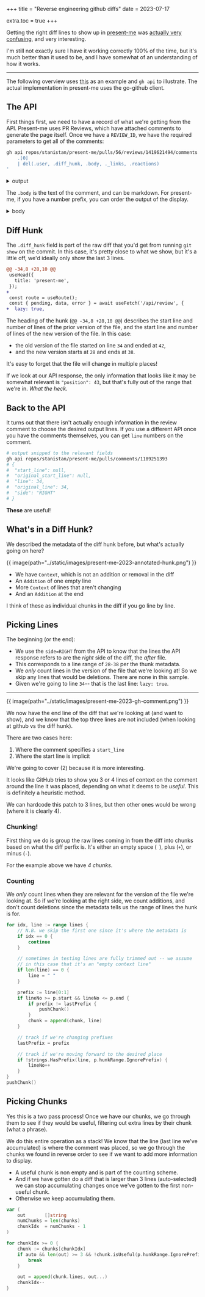 +++
title = "Reverse engineering github diffs"
date = 2023-07-17

extra.toc = true
+++

Getting the right diff lines to show up in [present-me][1] was 
[actually very confusing][2], and very interesting. 

I'm still not exactly sure I have it working correctly 100% of the time, but it's 
much better than it used to be, and I have somewhat of an understanding of how it works.

---

The following overview uses [this][3] as an example and `gh api` to illustrate. 
The actual implementation in present-me uses the go-github client.

## The API

First things first, we need to have a record of what we're getting from the API.
Present-me uses PR Reviews, which have attached comments to generate the page itself.
Once we have a `REVIEW_ID`, we have the required parameters to get all of the comments:

```sh
gh api repos/stanistan/present-me/pulls/56/reviews/1419621494/comments | jq '
    .[0] 
    | del(.user, .diff_hunk, .body, ._links, .reactions)
'
```

<details>
    <summary>output</summary>

```json
{
  "id": 1189251393,
  "node_id": "PRRC_kwDOFP2I5M5G4olB",
  "url": "https://api.github.com/repos/stanistan/present-me/pulls/comments/1189251393",
  "pull_request_review_id": 1419621494,
  "path": "frontend/pages/[org]/[repo]/pull/[pull]/review-[review].vue",
  "position": 43,
  "original_position": 43,
  "commit_id": "e91d383fab97c1ca02d01806ff05d7a4a0dc6a8a",
  "created_at": "2023-05-10T00:49:04Z",
  "updated_at": "2023-05-10T01:03:55Z",
  "html_url": "https://github.com/stanistan/present-me/pull/56#discussion_r1189251393",
  "pull_request_url": "https://api.github.com/repos/stanistan/present-me/pulls/56",
  "author_association": "OWNER",
  "original_commit_id": "e91d383fab97c1ca02d01806ff05d7a4a0dc6a8a"
}
```

</details>

The `.body` is the text of the comment, and can be markdown. For present-me, if you have a 
number prefix, you can order the output of the display.

<details>
    <summary>body</summary>

```
1.

First things first, this makes it so that we don't immediately block render when loading the review page and gets us the `pending` state.
```

</details>


## Diff Hunk

The `.diff_hunk` field is part of the raw diff that you'd get from 
running `git show` on the commit. In this case, it's pretty close to what we show,
but it's a little off, we'd ideally only show the last 3 lines.

```diff
@@ -34,8 +28,10 @@
 useHead({
   title: 'present-me',
 });
+
 const route = useRoute();
 const { pending, data, error } = await useFetch('/api/review', {
+  lazy: true,

```

The heading of the hunk (`@@ -34,8 +28,10 @@`) describes the 
start line and number of lines of the prior version of the file, 
and the start line and number of lines of the new version of the file.
In this case:

- the old version of the file started on line `34` and ended at `42`,
- and the new version starts at `28` and ends at `38`. 

It's easy to forget that the file will change in multiple places!

If we look at our API response, the only information that looks like it may
be somewhat relevant is `"position": 43`, but that's fully out of the range 
that we're in. _What the heck._

## Back to the API

It turns out that there isn't actually enough information in the review comment
to choose the desired output lines. If you use a different API once you have
the comments themselves, you can get `line` numbers on the comment.

```sh
# output snipped to the relevant fields
gh api repos/stanistan/present-me/pulls/comments/1189251393 
# {
#  "start_line": null,
#  "original_start_line": null,
#  "line": 34,
#  "original_line": 34,
#  "side": "RIGHT"
# }
```

**These** are useful!

## What's in a Diff Hunk?

We described the metadata of the diff hunk before, but what's actually going on here?

{{ image(path="../static/images/present-me-2023-annotated-hunk.png") }}

- We have `Context`, which is not an addition or removal in the diff
- An `Addition` of one empty line
- More `Context` of lines that aren't changing
- And an `Addition` at the end

I think of these as individual chunks in the diff if you go line by line.

## Picking Lines

The beginning (or the end):

- We use the `side=RIGHT` from the API to know that the lines the API response refers to 
  are the _right_ side of the diff, the _after_ file. 
- This corresponds to a line range of `28-38` per the thunk metadata.
- We _only_ count lines in the version of the file that we're looking at! So we
  skip any lines that would be deletions. There are none in this sample.
- Given we're going to line `34`-- that is the last line: `lazy: true`. 

---

{{ image(path="../static/images/present-me-2023-gh-comment.png") }}

We now have the end line of the diff that we're looking at (and want to show), 
and we know that the top three lines are not included (when looking at github 
vs the diff hunk).

There are two cases here:

1. Where the comment specifies a `start_line`
2. Where the start line is implicit

We're going to cover (2) because it is more interesting.

It looks like GitHub tries to show you 3 or 4 lines of context on the
comment around the line it was placed, depending on what it deems to be _useful._
This is definitely a heuristic method. 

We can hardcode this patch to 3 lines, but then other ones would be wrong (where
it is clearly 4). 

### Chunking!

First thing we do is group the raw lines coming in from the diff into chunks based
on what the diff perfix is. It's either an empty space (` `), plus (`+`), or minus 
(`-`).

For the example above we have _4 chunks_.

### Counting

We _only_ count lines when they are relevant for the version of the file we're looking
at. So if we're looking at the right side, we count additions, and don't count deletions
since the metadata tells us the range of lines the hunk is for.

```go
for idx, line := range lines {
    // N.B. we skip the first one since it's where the metadata is
    if idx == 0 {
        continue
    }

    // sometimes in testing lines are fully trimmed out -- we assume
    // in this case that it's an "empty context line"
    if len(line) == 0 {
        line = " "
    }

    prefix := line[0:1]
    if lineNo >= p.start && lineNo <= p.end {
        if prefix != lastPrefix {
            pushChunk()
        }
        chunk = append(chunk, line)
    }

    // track if we're changing prefixes
    lastPrefix = prefix

    // track if we're moving forward to the desired place
    if !strings.HasPrefix(line, p.hunkRange.IgnorePrefix) {
        lineNo++
    }
}
pushChunk()

```

## Picking Chunks

Yes this is a two pass process! Once we have our chunks, we go through them to see if they
would be useful, filtering out extra lines by their chunk (what a phrase).

We do this entire operation as a stack! We know that the line (last line we've accumulated) 
is where the comment was placed, so we go through the chunks we found in reverse order to
see if we want to add more information to display.

- A useful chunk is non empty and is part of the counting scheme.
- And if we have gotten do a diff that is larger than 3 lines (auto-selected) we can stop
accumulating changes once we've gotten to the first non-useful chunk. 
- Otherwise we keep accumulating them.

```go
var (
    out       []string
    numChunks = len(chunks)
    chunkIdx  = numChunks - 1
)

for chunkIdx >= 0 {
    chunk := chunks[chunkIdx]
    if auto && len(out) >= 3 && !chunk.isUseful(p.hunkRange.IgnorePrefix) {
        break
    }

    out = append(chunk.lines, out...)
    chunkIdx--
}
```

[1]: https://prme.stanistan.com
[2]: https://github.com/stanistan/present-me/issues/46
[3]: https://prme.stanistan.com/stanistan/present-me/pull/56/review-1419621494
